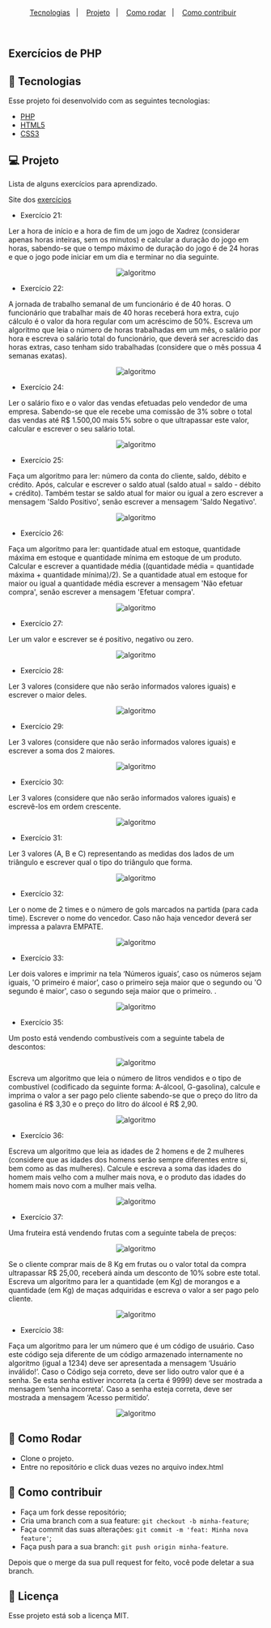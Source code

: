 <p align="center">
  <a href="#-tecnologias">Tecnologias</a>&nbsp;&nbsp;&nbsp;|&nbsp;&nbsp;&nbsp;
  <a href="#-projeto">Projeto</a>&nbsp;&nbsp;&nbsp;|&nbsp;&nbsp;&nbsp;
  <a href="#-como-rodar">Como rodar</a>&nbsp;&nbsp;&nbsp;|&nbsp;&nbsp;&nbsp;
  <a href="#-como-contribuir">Como contribuir</a>&nbsp;&nbsp;&nbsp;
  </p>

<br>

## Exercícios de PHP

## 🚀 Tecnologias

Esse projeto foi desenvolvido com as seguintes tecnologias:

- [PHP](https://www.php.net/) 
- [HTML5](https://developer.mozilla.org/pt-BR/docs/Web/HTML/HTML5) 
- [CSS3](https://developer.mozilla.org/pt-BR/docs/Web/CSS) 

## 💻 Projeto

Lista de alguns exercícios para aprendizado.

Site dos [exercícios](https://fit.faccat.br/~fpereira/apostilas/exerc_resp_alg_mar2007.pdf)

- Exercício 21:

Ler a hora de início e a hora de fim de um jogo de Xadrez (considerar apenas horas inteiras, sem os
minutos) e calcular a duração do jogo em horas, sabendo-se que o tempo máximo de duração do jogo é de 24 horas e que o jogo pode iniciar em um dia e terminar no dia seguinte. 

<p align="center">
  <img alt="algoritmo" src=".github/image21.png">
</p>

- Exercício 22:

A jornada de trabalho semanal de um funcionário é de 40 horas. O funcionário que trabalhar mais
de 40 horas receberá hora extra, cujo cálculo é o valor da hora regular com um acréscimo de 50%.
Escreva um algoritmo que leia o número de horas trabalhadas em um mês, o salário por hora e escreva
o salário total do funcionário, que deverá ser acrescido das horas extras, caso tenham sido trabalhadas
(considere que o mês possua 4 semanas exatas).

<p align="center">
  <img alt="algoritmo" src=".github/image22.png">
</p>

- Exercício 24:

Ler o salário fixo e o valor das vendas efetuadas pelo vendedor de uma empresa. Sabendo-se que
ele recebe uma comissão de 3% sobre o total das vendas até R$ 1.500,00 mais 5% sobre o que
ultrapassar este valor, calcular e escrever o seu salário total.

<p align="center">
  <img alt="algoritmo" src=".github/image24.png">
</p>

- Exercício 25:

Faça um algoritmo para ler: número da conta do cliente, saldo, débito e crédito. Após, calcular e
escrever o saldo atual (saldo atual = saldo - débito + crédito). Também testar se saldo atual for maior
ou igual a zero escrever a mensagem 'Saldo Positivo', senão escrever a mensagem 'Saldo Negativo'.

<p align="center">
  <img alt="algoritmo" src=".github/image25.png">
</p>

- Exercício 26:

Faça um algoritmo para ler: quantidade atual em estoque, quantidade máxima em estoque e
quantidade mínima em estoque de um produto. Calcular e escrever a quantidade média ((quantidade
média = quantidade máxima + quantidade mínima)/2). Se a quantidade atual em estoque for maior ou igual
a quantidade média escrever a mensagem 'Não efetuar compra', senão escrever a mensagem 'Efetuar
compra'.  

<p align="center">
  <img alt="algoritmo" src=".github/image26.png">
</p>

- Exercício 27:

Ler um valor e escrever se é positivo, negativo ou zero.

<p align="center">
  <img alt="algoritmo" src=".github/image27.png">
</p>

- Exercício 28:

Ler 3 valores (considere que não serão informados valores iguais) e escrever o maior deles.  

<p align="center">
  <img alt="algoritmo" src=".github/image28.png">
</p>

- Exercício 29:

Ler 3 valores (considere que não serão informados valores iguais) e escrever a soma dos 2
maiores.

<p align="center">
  <img alt="algoritmo" src=".github/image29.png">
</p>

- Exercício 30:

Ler 3 valores (considere que não serão informados valores iguais) e escrevê-los em ordem
crescente.  

<p align="center">
  <img alt="algoritmo" src=".github/image30.png">
</p>

- Exercício 31:

Ler 3 valores (A, B e C) representando as medidas dos lados de um triângulo e escrever qual o tipo do triângulo que forma.   

<p align="center">
  <img alt="algoritmo" src=".github/image31.png">
</p>

- Exercício 32:

Ler o nome de 2 times e o número de gols marcados na partida (para cada time). Escrever o nome
do vencedor. Caso não haja vencedor deverá ser impressa a palavra EMPATE.    

<p align="center">
  <img alt="algoritmo" src=".github/image32.png">
</p>

- Exercício 33:

Ler dois valores e imprimir na tela ‘Números iguais’, caso os números sejam iguais, 'O primeiro é maior’, caso o primeiro seja maior que o segundo ou 'O segundo é maior', caso o segundo seja maior que o primeiro. .  

<p align="center">
  <img alt="algoritmo" src=".github/image33.png">
</p>

- Exercício 35:

Um posto está vendendo combustíveis com a seguinte tabela de descontos:    

<p align="center">
  <img alt="algoritmo" src=".github/posto.png">
</p>

Escreva um algoritmo que leia o número de litros vendidos e o tipo de combustível (codificado da
seguinte forma: A-álcool, G-gasolina), calcule e imprima o valor a ser pago pelo cliente sabendo-se
que o preço do litro da gasolina é R$ 3,30 e o preço do litro do álcool é R$ 2,90.    

<p align="center">
  <img alt="algoritmo" src=".github/image35.png">
</p>

- Exercício 36:

Escreva um algoritmo que leia as idades de 2 homens e de 2 mulheres (considere que as idades
dos homens serão sempre diferentes entre si, bem como as das mulheres). Calcule e escreva a soma
das idades do homem mais velho com a mulher mais nova, e o produto das idades do homem mais
novo com a mulher mais velha.     

<p align="center">
  <img alt="algoritmo" src=".github/image36.png">
</p>

- Exercício 37:

Uma fruteira está vendendo frutas com a seguinte tabela de preços:

<p align="center">
  <img alt="algoritmo" src=".github/frutas.png">
</p>

Se o cliente comprar mais de 8 Kg em frutas ou o valor total da compra ultrapassar R$ 25,00, receberá
ainda um desconto de 10% sobre este total. Escreva um algoritmo para ler a quantidade (em Kg) de
morangos e a quantidade (em Kg) de maças adquiridas e escreva o valor a ser pago pelo cliente. 

<p align="center">
  <img alt="algoritmo" src=".github/image37.png">
</p>

- Exercício 38:

Faça um algoritmo para ler um número que é um código de usuário. Caso este código seja
diferente de um código armazenado internamente no algoritmo (igual a 1234) deve ser apresentada a
mensagem ‘Usuário inválido!’. Caso o Código seja correto, deve ser lido outro valor que é a senha. Se
esta senha estiver incorreta (a certa é 9999) deve ser mostrada a mensagem ‘senha incorreta’. Caso a
senha esteja correta, deve ser mostrada a mensagem ‘Acesso permitido’.

<p align="center">
  <img alt="algoritmo" src=".github/image38.png">
</p>

## 🚀 Como Rodar

- Clone o projeto.
- Entre no repositório e click duas vezes no arquivo index.html

## 🤔 Como contribuir

- Faça um fork desse repositório;
- Cria uma branch com a sua feature: `git checkout -b minha-feature`;
- Faça commit das suas alterações: `git commit -m 'feat: Minha nova feature'`;
- Faça push para a sua branch: `git push origin minha-feature`.

Depois que o merge da sua pull request for feito, você pode deletar a sua branch.

## 📝 Licença

Esse projeto está sob a licença MIT.
